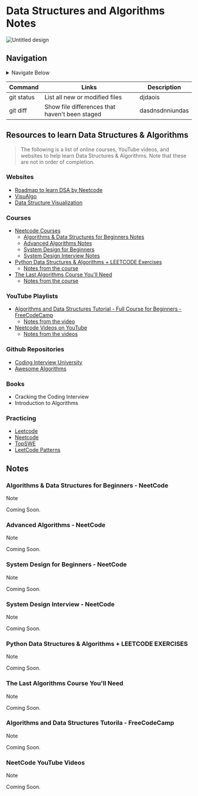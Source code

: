 # Data Structures and Algorithms Notes

![Untitled design](https://github.com/izzatkarimov/DSA-Notes/assets/108251704/44dda9d8-a66b-45c8-a602-6487ff6fa762)

## Navigation

<details>
<summary>Navigate Below</summary>

- [Resources](#resources-to-learn-data-structures--algorithms)
  - [Websites](#websites)
  - [Courses](#courses)
  - [YouTube Playlists](#youtube-playlists)
  - [Github Repositories](#github-repositories)
  - [Books](#books)
  - [Practicing](#practicing)
- [Notes](#notes)
  - [Algorithms & Data Structures for Beginners Notes](#algorithms--data-structures-for-beginners---neetcode)
  - [Advanced Algorithms Notes](#advanced-algorithms---neetcode)
  - [System Design for Beginners](#system-design-for-beginners---neetcode)
  - [System Design Interview Notes](#system-design-interview---neetcode)
  - [Notes from the course](#python-data-structures--algorithms--leetcode-exercises)
  - [Notes from the course](#the-last-algorithms-course-youll-need)
  - [Notes from the video](#algorithms-and-data-structures-tutorila---freecodecamp)
  - [Notes from the videos](#neetcode-youtube-videos)


```ruby
   "Have Fun Learning"
```
</details>

| Command | Links | Description |
| --- | --- | --- |
| git status | List all new or modified files | djdaois |
| git diff | Show file differences that haven't been staged | dasdnsdnniundas |

## Resources to learn Data Structures & Algorithms
> The following is a list of online courses, YouTube videos, and websites to help learn Data Structures & Algorithms. Note that these are not in order of completion.

### Websites

- [Roadmap to learn DSA by Neetcode](https://neetcode.io/roadmap)
- [VisuAlgo](https://visualgo.net/en)
- [Data Structure Visualization](https://www.cs.usfca.edu/~galles/visualization/Algorithms.html)

### Courses

- [Neetcode Courses](https://neetcode.io/courses)
  - [Algorithms & Data Structures for Beginners Notes](#algorithms--data-structures-for-beginners---neetcode)
  - [Advanced Algorithms Notes](#advanced-algorithms---neetcode)
  - [System Design for Beginners](#system-design-for-beginners---neetcode)
  - [System Design Interview Notes](#system-design-interview---neetcode)
- [Python Data Structures & Algorithms + LEETCODE Exercises](https://www.udemy.com/course/data-structures-algorithms-python/?couponCode=ACCAGE0923)
  - [Notes from the course](#python-data-structures--algorithms--leetcode-exercises)
- [The Last Algorithms Course You'll Need](https://frontendmasters.com/courses/algorithms/)
  - [Notes from the course](#the-last-algorithms-course-youll-need)

### YouTube Playlists

- [Algorithms and Data Structures Tutorial - Full Course for Beginners - FreeCodeCamp](https://youtu.be/8hly31xKli0?si=HmAgr-2AlG3hcRZp)
  - [Notes from the video](#algorithms-and-data-structures-tutorila---freecodecamp)
- [Neetcode Videos on YouTube](https://www.youtube.com/@NeetCode)
  - [Notes from the videos](#neetcode-youtube-videos)

### Github Repositories

- [Coding Interview University](https://github.com/jwasham/coding-interview-university)
- [Awesome Algorithms](https://github.com/tayllan/awesome-algorithms)

### Books
- Cracking the Coding Interview
- Introduction to Algorithms

### Practicing
- [Leetcode](https://leetcode.com/)
- [Neetcode](https://neetcode.io/practice)
- [TopSWE](https://topswe.com/)
- [LeetCode Patterns](https://seanprashad.com/leetcode-patterns/)

## Notes

### Algorithms & Data Structures for Beginners - NeetCode

> [!NOTE]
> Coming Soon.

### Advanced Algorithms - NeetCode

> [!NOTE]
> Coming Soon.

### System Design for Beginners - NeetCode

> [!NOTE]
> Coming Soon.

### System Design Interview - NeetCode

> [!NOTE]
> Coming Soon.

### Python Data Structures & Algorithms + LEETCODE EXERCISES

> [!NOTE]
> Coming Soon.

### The Last Algorithms Course You'll Need

> [!NOTE]
> Coming Soon.

### Algorithms and Data Structures Tutorila - FreeCodeCamp

> [!NOTE]
> Coming Soon.

### NeetCode YouTube Videos

> [!NOTE]
> Coming Soon.

